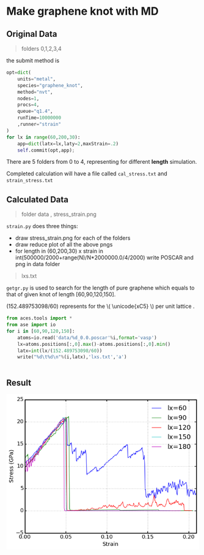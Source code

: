 # Make graphene knot with MD

## Original Data

> folders 0,1,2,3,4

the submit method is 
``` python 
opt=dict(
	units="metal",
	species="graphene_knot",
	method="nvt",
	nodes=1,
	procs=4,
	queue="q1.4",
	runTime=10000000
	,runner="strain"
)
for lx in range(60,200,30):
	app=dict(latx=lx,laty=2,maxStrain=.2)
	self.commit(opt,app);
```
There are 5 folders from 0 to 4, representing for different **length** simulation.

Completed calculation will have a file called `cal_stress.txt` and `strain_stress.txt`

## Calculated Data

> folder data , stress_strain.png 

`strain.py` does three things:

- draw stress_strain.png for each of the folders
- draw reduce plot of all the above pngs
- for length in (60,200,30) x strain in int(500000/2000+range(N)/N*2000000.0/4/2000) write POSCAR and png in data folder

> lxs.txt

`getgr.py` is used to search for the length of pure graphene which equals to that of given knot of length [60,90,120,150].

(152.489753098/60) represents for the \\( \unicode{xC5} \\) per  unit lattice .


``` python
from aces.tools import *
from ase import io
for i in [60,90,120,150]:
	atoms=io.read('data/%d_0.0.poscar'%i,format='vasp')
	lx=atoms.positions[:,0].max()-atoms.positions[:,0].min()
	latx=int(lx/(152.489753098/60))
	write("%d\t%d\n"%(i,latx),'lxs.txt','a')
	
```
## Result

![](images/stress_strain.png)

<style>[data-origin="images/stress_strain.png"]{background:white;border-radius: 5px;}</style>

